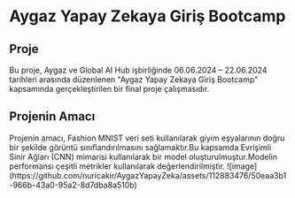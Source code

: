 <h1> Aygaz Yapay Zekaya Giriş Bootcamp</h1>

<h2> Proje </h2>

<p> Bu proje, Aygaz ve Global AI Hub işbirliğinde 06.06.2024 – 22.06.2024 tarihleri arasında düzenlenen "Aygaz Yapay Zekaya Giriş Bootcamp" kapsamında gerçekleştirilen bir final proje çalışmasıdır.
</p>

<h2> Projenin Amacı </h2>
<p>Projenin amacı, Fashion MNIST veri seti kullanılarak giyim eşyalarının doğru bir şekilde görüntü sınıflandırılmasını sağlamaktır.Bu kapsamda Evrişimli Sinir Ağları (CNN) mimarisi kullanılarak bir model oluşturulmuştur.Modelin performansı çeşitli metrikler kullanılarak değerlendirilmiştir.
![image](https://github.com/nuricakir/AygazYapayZeka/assets/112883476/50eaa3b1-966b-43a0-95a2-8d7dba8a510b)
</p>
